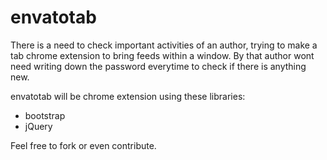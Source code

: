 envatotab
=========

There is a need to check important activities of an author, trying to make a tab chrome extension to bring feeds within a window. By that author wont need writing down the password everytime to check if there is anything new.

envatotab will be chrome extension using these libraries:

  - bootstrap
  - jQuery

Feel free to fork or even contribute.
